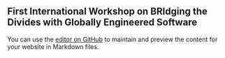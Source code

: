 ## First International Workshop on BRIdging the Divides with Globally Engineered Software

You can use the [editor on GitHub](https://github.com/NAIST-SE/BRIDGES/edit/master/index.md) to maintain and preview the content for your website in Markdown files.
